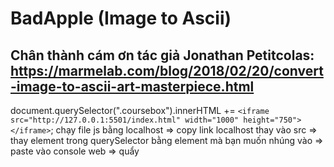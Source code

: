 # BadApple (Image to Ascii)

## Chân thành cám ơn tác giả Jonathan Petitcolas: https://marmelab.com/blog/2018/02/20/convert-image-to-ascii-art-masterpiece.html
document.querySelector(".coursebox").innerHTML += `<iframe src="http://127.0.0.1:5501/index.html" width="1000" height="750"></iframe>`; 
chạy file js bằng localhost => copy link localhost thay vào src => thay element trong querySelector bằng element mà bạn muốn nhúng vào => paste vào console web => quẩy
